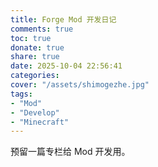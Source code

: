 ```yaml
---
title: Forge Mod 开发日记
comments: true
toc: true
donate: true
share: true
date: 2025-10-04 22:56:41
categories:
cover: "/assets/shimogezhe.jpg"
tags: 
- "Mod"
- "Develop"
- "Minecraft"
---
```


预留一篇专栏给 Mod 开发用。
